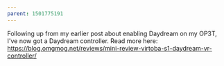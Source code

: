 ```yaml
---
parent: 1501775191
---
```

Following up from my earlier post about enabling Daydream on my OP3T, I've now got a Daydream controller. Read more here: https://blog.omgmog.net/reviews/mini-review-virtoba-s1-daydream-vr-controller/
